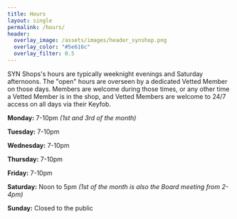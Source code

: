 ```yaml
---
title: Hours
layout: single
permalink: /hours/
header:
  overlay_image: /assets/images/header_synshop.png
  overlay_color: "#5e616c"
  overlay_filter: 0.5
---
```

SYN Shops's hours are typically weeknight evenings and Saturday afternoons. The "open" hours are overseen by a dedicated Vetted Member on those days. Members are welcome during those times, or any other time a Vetted Member is in the shop, and Vetted Members are welcome to 24/7 access on all days via their Keyfob.

**Monday:**  7-10pm *(1st and 3rd of the month)*

**Tuesday:**  7-10pm

**Wednesday:**  7-10pm

**Thursday:**  7-10pm

**Friday:** 7-10pm

**Saturday:** Noon to 5pm *(1st of the month is also the Board meeting from 2-4pm)*

**Sunday:** Closed to the public